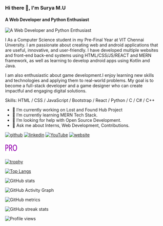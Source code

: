 ### Hi there 👋, I'm Surya M.U
#### A Web Developer and Python Enthusiast
![A Web Developer and Python Enthusiast](https://media.licdn.com/dms/image/D5616AQGBz-3jzImBXQ/profile-displaybackgroundimage-shrink_350_1400/0/1684602305631?e=1702512000&v=beta&t=EO48DXj6DNGkdUH0tS5TO1ekOsmmfgg_iy9x8qHszkY)

I As a Computer Science student in my Pre-Final Year at VIT Chennai Unversity.
 I am passionate about creating web and android applications that are useful, innovative, and user-friendly. I have developed multiple websites and front-end back-end systems using HTML/CSS/JS/REACT and MERN framework, as well as learning to develop android apps using Kotlin and Java.

I am also enthusiastic about game development.I enjoy learning new skills and technologies and applying them to real-world problems. My goal is to become a full-stack developer and a game designer who can create impactful and engaging digital solutions.

Skills: HTML / CSS / JavaScript / Bootstrap / React / Python / C / C# / C++

- 🔭 I’m currently working on Lost and Found Hub Project 
- 🌱 I’m currently learning MERN Tech Stack. 
- 🤔 I’m looking for help with Open Source Development. 
- 💬 Ask me about Interns, Web Development, Contributions. 


[<img src='https://cdn.jsdelivr.net/npm/simple-icons@3.0.1/icons/github.svg' alt='github' height='40'>](https://github.com/surya-mu)  [<img src='https://cdn.jsdelivr.net/npm/simple-icons@3.0.1/icons/linkedin.svg' alt='linkedin' height='40'>](https://www.linkedin.com/in/suryamu7/)  [<img src='https://cdn.jsdelivr.net/npm/simple-icons@3.0.1/icons/youtube.svg' alt='YouTube' height='40'>](https://www.youtube.com/channel/UCnMoeCEZSspCS3Ds-gCVd2w)  [<img src='https://cdn.jsdelivr.net/npm/simple-icons@3.0.1/icons/icloud.svg' alt='website' height='40'>](surya-mu.github.io)  

<a href='https://github.com/pricing'><img src='https://raw.githubusercontent.com/acervenky/animated-github-badges/master/assets/pro.gif' width='40' height='40'></a> 

[![trophy](https://github-profile-trophy.vercel.app/?username=surya-mu)](https://github.com/ryo-ma/github-profile-trophy)

[![Top Langs](https://github-readme-stats.vercel.app/api/top-langs/?username=surya-mu)](https://github.com/anuraghazra/github-readme-stats)

![GitHub stats](https://github-readme-stats.vercel.app/api?username=surya-mu&show_icons=true&count_private=true)  

![GitHub Activity Graph](https://activity-graph.herokuapp.com/graph?username=surya-mu)  

![GitHub metrics](https://metrics.lecoq.io/surya-mu)  

![GitHub streak stats](https://streak-stats.demolab.com/?user=surya-mu)  

![Profile views](https://gpvc.arturio.dev/surya-mu)  
